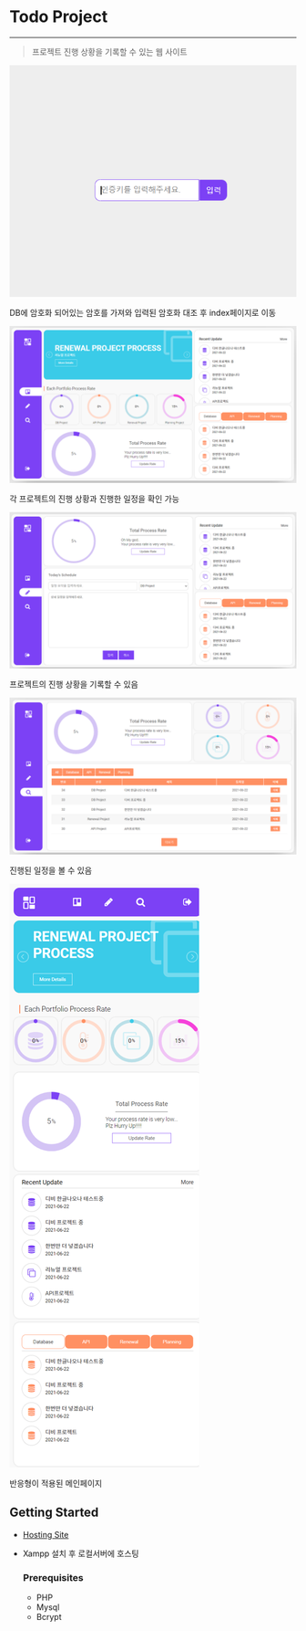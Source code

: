 # Todo Project

---

> 프로젝트 진행 상황을 기록할 수 있는 웹 사이트
> 

![Untitled](./img/Untitled.png)

DB에 암호화 되어있는 암호를 가져와 입력된 암호화 대조 후 index페이지로 이동

![Untitled](./img/Untitled%201.png)

각 프로젝트의 진행 상황과 진행한 일정을 확인 가능

![Untitled](./img/Untitled%202.png)

프로젝트의 진행 상황을 기록할 수 있음

![Untitled](./img/Untitled%203.png)

진행된 일정을 볼 수 있음

![Untitled](./img/dkdn1004.dothome.co.kr_todo.png)

반응형이 적용된 메인페이지

## Getting Started

- [Hosting Site](http://dkdn1004.dothome.co.kr/todo)
- Xampp 설치 후 로컬서버에 호스팅
    
    ### Prerequisites
    
    - PHP
    - Mysql
    - Bcrypt
